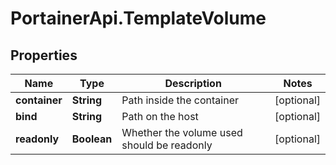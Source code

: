 # PortainerApi.TemplateVolume

## Properties
Name | Type | Description | Notes
------------ | ------------- | ------------- | -------------
**container** | **String** | Path inside the container | [optional] 
**bind** | **String** | Path on the host | [optional] 
**readonly** | **Boolean** | Whether the volume used should be readonly | [optional] 


